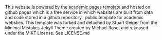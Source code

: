 This website is powered by the [academic pages template](https://github.com/academicpages/academicpages.github.io) and hosted on github pages which is a free service in which websites are built from data and code stored in a github repository.  public template for academic websties. This template was forked and detached by Stuart Geiger from the Minimal Mistakes Jekyll Theme created by Michael Rose, and rekeased under the MIKT License. See LICENSE.md
